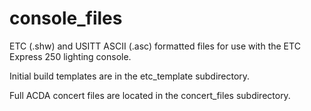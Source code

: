 # console_files

ETC (.shw) and USITT ASCII (.asc) formatted files for use with the ETC Express 250 lighting console.

Initial build templates are in the etc_template subdirectory.

Full ACDA concert files are located in the concert_files subdirectory.
